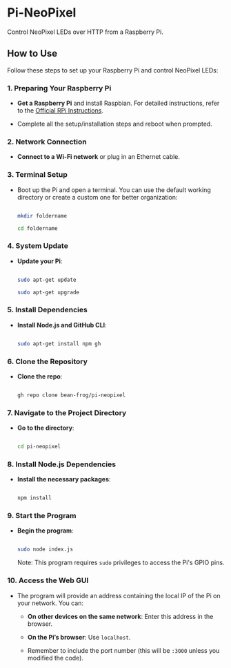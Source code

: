 

# Pi-NeoPixel



Control NeoPixel LEDs over HTTP from a Raspberry Pi.



## How to Use



Follow these steps to set up your Raspberry Pi and control NeoPixel LEDs:



### 1. Preparing Your Raspberry Pi

- **Get a Raspberry Pi** and install Raspbian. For detailed instructions, refer to the [Official RPi Instructions](https://www.raspberrypi.com/documentation/computers/getting-started.html).

- Complete all the setup/installation steps and reboot when prompted.



### 2. Network Connection

- **Connect to a Wi-Fi network** or plug in an Ethernet cable.



### 3. Terminal Setup

- Boot up the Pi and open a terminal. You can use the default working directory or create a custom one for better organization:

  ```sh

  mkdir foldername

  cd foldername

  ```



### 4. System Update

- **Update your Pi**:

  ```sh

  sudo apt-get update

  sudo apt-get upgrade

  ```



### 5. Install Dependencies

- **Install Node.js and GitHub CLI**:

  ```sh

  sudo apt-get install npm gh

  ```



### 6. Clone the Repository

- **Clone the repo**:

  ```sh

  gh repo clone bean-frog/pi-neopixel

  ```



### 7. Navigate to the Project Directory

- **Go to the directory**:

  ```sh

  cd pi-neopixel

  ```



### 8. Install Node.js Dependencies

- **Install the necessary packages**:

  ```sh

  npm install

  ```



### 9. Start the Program

- **Begin the program**:

  ```sh

  sudo node index.js

  ```

  Note: This program requires `sudo` privileges to access the Pi's GPIO pins.



### 10. Access the Web GUI

- The program will provide an address containing the local IP of the Pi on your network. You can:

  - **On other devices on the same network**: Enter this address in the browser.

  - **On the Pi’s browser**: Use `localhost`.

  - Remember to include the port number (this will be `:3000` unless you modified the code).



